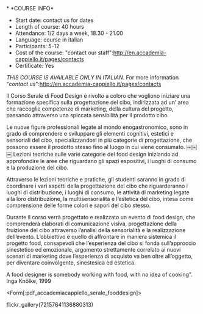<div id='aside'>
* *COURSE INFO*
&nbsp;

* Start date: contact us for dates
* Length of course: 40 hours
* Attendance: 1/2 days a week, 18.30 - 21.00
* Language: course in italian
* Participants: 5-12
* Cost of the course: "contact our staff":http://en.accademia-cappiello.it/pages/contacts
* Certificate: Yes

</div>

*THIS COURSE IS AVAILABLE ONLY IN ITALIAN*. For more information "*contact us*":http://en.accademia-cappiello.it/pages/contacts

Il Corso Serale di Food Design è rivolto a coloro che vogliono iniziare una formazione specifica sulla progettazione del cibo, indirizzata ad un’ area che raccoglie competenze di marketing, della cultura del progetto, passando attraverso una spiccata sensibilità per il prodotto cibo.

Le nuove figure professionali legate al mondo enogastronomico, sono in grado di comprendere e sviluppare gli elementi cognitivi, estetici e sensoriali del cibo, specializzandosi in più categorie di progettazione, che possono essere il prodotto stesso fino al luogo in cui viene consumato.
￼￼￼
Lezioni teoriche sulle varie categorie del food design iniziando ad approfondire le aree che riguardano gli spazi espositivi, i luoghi di consumo e la produzione del cibo.

Attraverso le lezioni teoriche e pratiche, gli studenti saranno in grado di coordinare i vari aspetti della progettazione del cibo che riguarderanno i luoghi di distribuzione, i luoghi di consumo, le attività di marketing legate alla loro distribuzione, la multisensorialità e l’estetica del cibo, intesa come comprensione delle forme colori e sapori del cibo stesso.

Durante il corso verrà progettato e realizzato un evento di food design, che comprenderà elaborati di comunicazione visiva, progettazione della fruizione del cibo attraverso l’analisi della sensorialità e la realizzazione dell’evento.
L’obbiettivo è quello di affrontare in maniera sistemica il progetto food, consapevoli che l’esperienza del cibo si fonda sull’approccio sinestetico ed emozionale, argomento strettamente correlato ai nuovi scenari di marketing dove l’esperienza di acquisto va ben oltre all’oggetto, per diventare coinvolgente, sinestesica ed estetica.

A food designer is somebody working with food, with no idea of cooking”. Inga Knölke, 1999



<Form[:pdf_accademiacappiello_serale_fooddesign]>


flickr_gallery(72157641136880313)